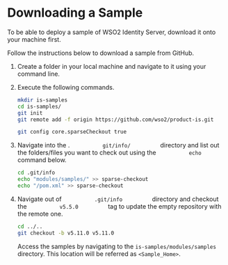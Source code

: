 # Downloading a Sample

To be able to deploy a sample of WSO2 Identity Server, download
it onto your machine first.

Follow the instructions below to download a sample from GitHub.

1.  Create a folder in your local machine and navigate to it using your
    command line.
2.  Execute the following commands.
    ``` bash
    mkdir is-samples
    cd is-samples/
    git init
    git remote add -f origin https://github.com/wso2/product-is.git
    ```

    ``` bash
    git config core.sparseCheckout true
    ```

3.  Navigate into the . `           git/info/          ` directory and
    list out the folders/files you want to check out using the
    `           echo          ` command below.

    ``` bash
    cd .git/info
    echo "modules/samples/" >> sparse-checkout
    echo "/pom.xml" >> sparse-checkout
    ```

4.  Navigate out of `           .git/info          ` directory and
    checkout the `           v5.5.0          ` tag to update the empty
    repository with the remote one.

    ``` bash
    cd ../..
    git checkout -b v5.11.0 v5.11.0
    ```

    Access the samples by navigating to the ` is-samples/modules/samples
    ` directory. This location will be referred as `<Sample_Home>`.
